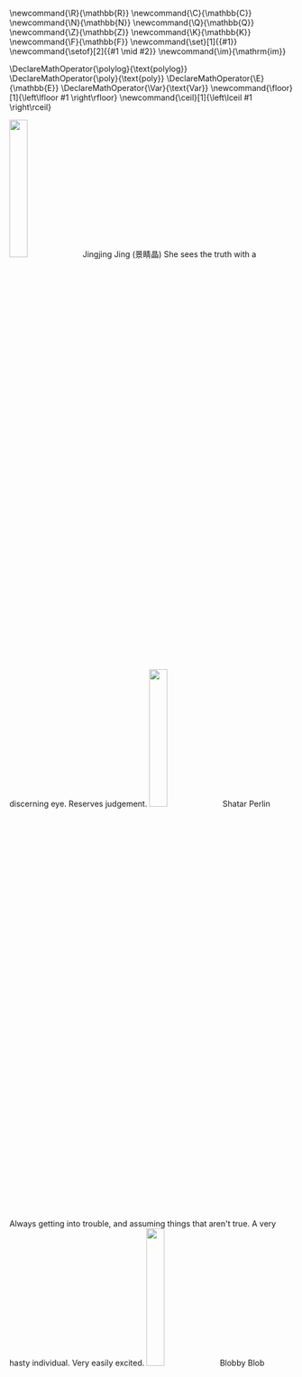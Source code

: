 \newcommand{\R}{\mathbb{R}}
\newcommand{\C}{\mathbb{C}}
\newcommand{\N}{\mathbb{N}}
\newcommand{\Q}{\mathbb{Q}}
\newcommand{\Z}{\mathbb{Z}}
\newcommand{\K}{\mathbb{K}}
\newcommand{\F}{\mathbb{F}}
\newcommand{\set}[1]{\{#1\}}
\newcommand{\setof}[2]{\{#1 \mid #2\}}
\newcommand{\im}{\mathrm{im}}

\DeclareMathOperator{\polylog}{\text{polylog}}
\DeclareMathOperator{\poly}{\text{poly}}
\DeclareMathOperator{\E}{\mathbb{E}}
\DeclareMathOperator{\Var}{\text{Var}}
\newcommand{\floor}[1]{\left\lfloor #1 \right\rfloor}
\newcommand{\ceil}[1]{\left\lceil #1 \right\rceil}


<img src='../../images/cat.png' width='25%'>
Jingjing Jing (景睛晶)
She sees the truth with a discerning eye. 
Reserves judgement.

<img src='../../images/rat.png' width='25%'>
Shatar Perlin
Always getting into trouble, and assuming things that aren't
true. A very hasty individual. Very easily excited. 

<img src='../../images/blob.png' width='25%'>
Blobby Blob

